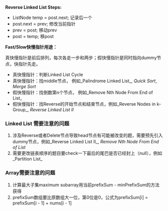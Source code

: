 **Reverse Linked List Steps:**

* ListNode temp = post.next; 记录后一个
* post.next = prev;                  修改当前指针
* prev = post;                           移动prev
* post = temp;                          移post

**Fast/Slow快慢指针用途：**

真快慢指针是前后排列，每次各走一步和两步；假快慢指针是同时指向dummy节点，快指针先走。

* 真快慢指针：判断Linked List Cycle
* 真快慢指针：找middle节点， 例如_Palindrome Linked List_, _Quick Sort_, _Merge Sort_
* 假快慢指针：找倒数第n个节点， 例如_Remove Nth Node From End of List_
* 假快慢指针：找Reverse的开始节点和结束节点，例如_Reverse Nodes in k-Group_, _Reverse Linked List II_

### Linked List 需要注意的问题

1. 涉及Reverse或者Delete节点导致head节点有可能被改变的题，需要预先引入dummy节点，例如_Reverse Linked List II_, _Remove Nth Node From End of List_
2. 需要更改链表顺序的题目要check一下最后的尾巴是否已经封上（null），例如_Partition List_



### Array需要注意的问题

1. 计算最大子集maximum subarray用当前prefixSum - minPrefixSum的方法获得
2. prefixSum数组要比原数组大一位，第0位是0，公式为prefixSum\[i\] = prefixSum\[i - 1\] + nums\[i - 1\]



